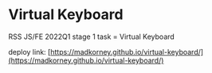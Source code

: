 # Virtual Keyboard
RSS JS/FE 2022Q1 stage 1  task = Virtual Keyboard

deploy link:
[https://madkorney.github.io/virtual-keyboard/](https://madkorney.github.io/virtual-keyboard/)
